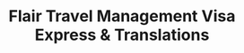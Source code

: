---
title: "Flair Travel Management Visa Express & Translations"
url: /slm-abd/flair-travel-management-visa-express-und-translations/
shop: Reisebüro
---